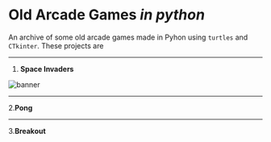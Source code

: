 # Old Arcade Games *in python*

An archive of some old arcade games made in Pyhon using `turtles` and `CTkinter`.
These projects are 

---

1. **Space Invaders**

![banner](https://github.com/Id-Dark-Dragon/Python-Mini-Games/blob/main/1-Space-invaders/images-git/Screenshot%202023-11-13%20095027.png=500x500)

---

2.**Pong**

---

3.**Breakout**
